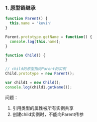 ### 1. 原型链继承

```javascript
function Parent() {
  this.name = 'kevin'
}

Parent.prototype.getName = function() {
  console.log(this.name);
}

function Child() {
}

// child的原型指向Parent的实例
Child.prototype = new Parent();

var child1 = new Child();
console.log(child1.getName());
```

问题：

1. 引用类型的属性被所有实例共享
2. 创建child实例时，不能向Parent传参